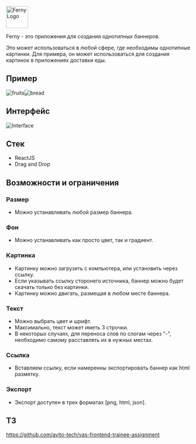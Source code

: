 <img src='https://raw.githubusercontent.com/epiccheesepie/ferny/test/public/ferny.png' height='60' alt='Ferny Logo' />

Ferny - это приложения для создания однотипных баннеров.

Это может использоваться в любой сфере, где необходимы однотипные картинки. Для примера, он может использоваться для создания картинок в приложениях доставки еды.

## Пример
<div style="display: flex;">
<img src='https://raw.githubusercontent.com/epiccheesepie/ferny/test/demo/banner_69ej.png' alt='fruits' />
<img src='https://raw.githubusercontent.com/epiccheesepie/ferny/test/demo/banner_1egu.png' alt='bread' />
</div>

## Интерфейс
<img src='https://raw.githubusercontent.com/epiccheesepie/ferny/test/demo/interface.png' alt='Interface' />

## Стек
- ReactJS
- Drag and Drop

## Возможности и ограничения

### Размер
- Можно устанавливать любой размер баннера.

### Фон
- Можно устанавливать как просто цвет, так и градиент.

### Картинка
- Картинку можно загрузить с компьютера, или установить через ссылку.
- Если указывать ссылку сторонего источника, баннер можно будет скачать только без картинки.
- Картинку можно двигать, размещая в любом месте баннера.

### Текст
- Можно выбрать цвет и шрифт.
- Максимально, текст может иметь 3 строчки.
- В некоторых случаях, для переноса слов по слогам через "-", необходимо самому расставлять их в нужных местах.

### Ссылка
- Вставляем ссылку, если намеренны экспортировать баннер как html разметку.

### Экспорт
- Экспорт доступен в трех форматах [png, html, json].

## ТЗ
https://github.com/avito-tech/vas-frontend-trainee-assignment
